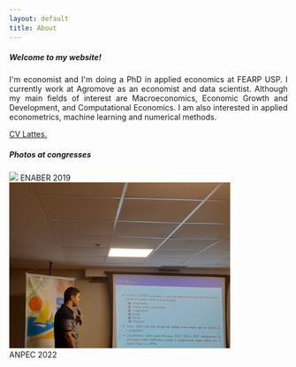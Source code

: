 ```yaml
---
layout: default
title: About 
---
```


##### Welcome to my website! 

<P align="justify"> I'm economist and I'm doing a PhD in applied economics at FEARP USP.
I currently work at Agromove as an economist and data scientist. 
Although my main fields of interest are Macroeconomics, Economic Growth and Development,
and Computational Economics. I am also interested in applied econometrics, 
machine learning and numerical methods.</P>


[CV Lattes.](http://buscatextual.cnpq.br/buscatextual/visualizacv.do?id=K8457340D4)


##### Photos at congresses

<div class="box">
    <img src="\assets\img\mjr_rj.jpg"/>
    <span> ENABER 2019 </span>
</div>
<div class="box">
    <img src="\assets\img\anpec2.jpg"/>
    <span> ANPEC 2022 </span>
</div>

<style>
div.box {
	width: 400px;
	display: inline-block;
    
}

.box img{
    right: 10px;
}

</style>





